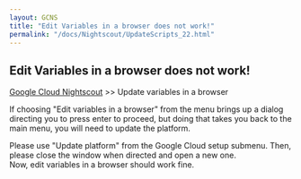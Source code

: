 ```yaml
---
layout: GCNS
title: "Edit Variables in a browser does not work!"
permalink: "/docs/Nightscout/UpdateScripts_22.html"
---
```


## Edit Variables in a browser does not work!
[Google Cloud Nightscout](./GoogleCloud.md) >> Update variables in a browser  
  
If choosing "Edit variables in a browser" from the menu brings up a dialog directing you to press enter to proceed, but doing that takes you back to the main menu, you will need to update the platform.  
  
Please use "Update platform" from the Google Cloud setup submenu.  Then, please close the window when directed and open a new one.  
Now, edit variables in a browser should work fine.  
